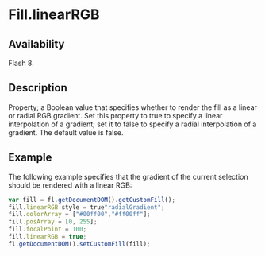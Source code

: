# Fill.linearRGB

## Availability

Flash 8.

## Description

Property; a Boolean value that specifies whether to render the fill as a linear or radial RGB gradient. Set this property to true to specify a linear interpolation of a gradient; set it to false to specify a radial interpolation of a gradient. The default value is false.

## Example

The following example specifies that the gradient of the current selection should be rendered with a linear RGB:

```javascript
var fill = fl.getDocumentDOM().getCustomFill();
fill.linearRGB style = true"radialGradient";
fill.colorArray = ["#00ff00","#ff00ff"];
fill.posArray = [0, 255];
fill.focalPoint = 100;
fill.linearRGB = true;
fl.getDocumentDOM().setCustomFill(fill);
```
